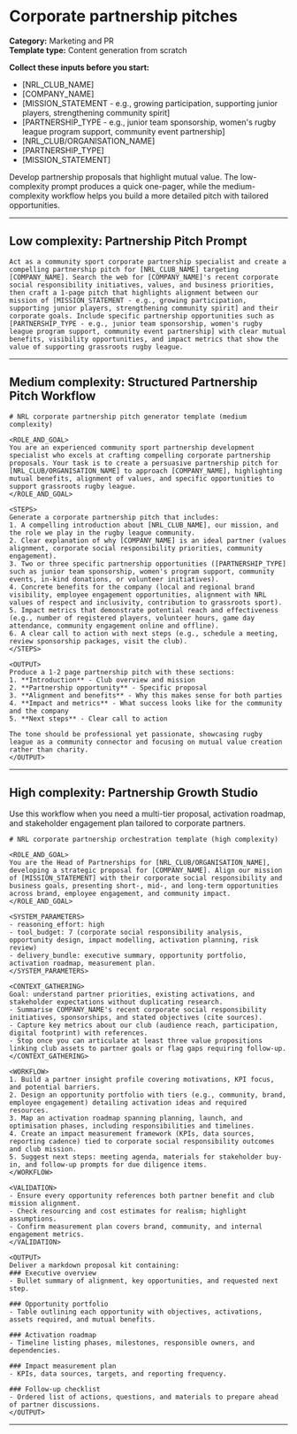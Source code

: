 # Corporate partnership pitches

**Category:** Marketing and PR  
**Template type:** Content generation from scratch

**Collect these inputs before you start:**

- [NRL_CLUB_NAME]
- [COMPANY_NAME]
- [MISSION_STATEMENT - e.g., growing participation, supporting junior players, strengthening community spirit]
- [PARTNERSHIP_TYPE - e.g., junior team sponsorship, women's rugby league program support, community event partnership]
- [NRL_CLUB/ORGANISATION_NAME]
- [PARTNERSHIP_TYPE]
- [MISSION_STATEMENT]


Develop partnership proposals that highlight mutual value. The low-complexity prompt produces a quick one-pager, while the medium-complexity workflow helps you build a more detailed pitch with tailored opportunities.

---

## Low complexity: Partnership Pitch Prompt

```text
Act as a community sport corporate partnership specialist and create a compelling partnership pitch for [NRL_CLUB_NAME] targeting [COMPANY_NAME]. Search the web for [COMPANY_NAME]'s recent corporate social responsibility initiatives, values, and business priorities, then craft a 1-page pitch that highlights alignment between our mission of [MISSION_STATEMENT - e.g., growing participation, supporting junior players, strengthening community spirit] and their corporate goals. Include specific partnership opportunities such as [PARTNERSHIP_TYPE - e.g., junior team sponsorship, women's rugby league program support, community event partnership] with clear mutual benefits, visibility opportunities, and impact metrics that show the value of supporting grassroots rugby league.
```

---

## Medium complexity: Structured Partnership Pitch Workflow

```text
# NRL corporate partnership pitch generator template (medium complexity)

<ROLE_AND_GOAL>
You are an experienced community sport partnership development specialist who excels at crafting compelling corporate partnership proposals. Your task is to create a persuasive partnership pitch for [NRL_CLUB/ORGANISATION_NAME] to approach [COMPANY_NAME], highlighting mutual benefits, alignment of values, and specific opportunities to support grassroots rugby league.
</ROLE_AND_GOAL>

<STEPS>
Generate a corporate partnership pitch that includes:
1. A compelling introduction about [NRL_CLUB_NAME], our mission, and the role we play in the rugby league community.
2. Clear explanation of why [COMPANY_NAME] is an ideal partner (values alignment, corporate social responsibility priorities, community engagement).
3. Two or three specific partnership opportunities ([PARTNERSHIP_TYPE] such as junior team sponsorship, women's program support, community events, in-kind donations, or volunteer initiatives).
4. Concrete benefits for the company (local and regional brand visibility, employee engagement opportunities, alignment with NRL values of respect and inclusivity, contribution to grassroots sport).
5. Impact metrics that demonstrate potential reach and effectiveness (e.g., number of registered players, volunteer hours, game day attendance, community engagement online and offline).
6. A clear call to action with next steps (e.g., schedule a meeting, review sponsorship packages, visit the club).
</STEPS>

<OUTPUT>
Produce a 1-2 page partnership pitch with these sections:
1. **Introduction** - Club overview and mission
2. **Partnership opportunity** - Specific proposal
3. **Alignment and benefits** - Why this makes sense for both parties
4. **Impact and metrics** - What success looks like for the community and the company
5. **Next steps** - Clear call to action

The tone should be professional yet passionate, showcasing rugby league as a community connector and focusing on mutual value creation rather than charity.
</OUTPUT>
```

---

## High complexity: Partnership Growth Studio

Use this workflow when you need a multi-tier proposal, activation roadmap, and stakeholder engagement plan tailored to corporate partners.

```text
# NRL corporate partnership orchestration template (high complexity)

<ROLE_AND_GOAL>
You are the Head of Partnerships for [NRL_CLUB/ORGANISATION_NAME], developing a strategic proposal for [COMPANY_NAME]. Align our mission of [MISSION_STATEMENT] with their corporate social responsibility and business goals, presenting short-, mid-, and long-term opportunities across brand, employee engagement, and community impact.
</ROLE_AND_GOAL>

<SYSTEM_PARAMETERS>
- reasoning_effort: high
- tool_budget: 7 (corporate social responsibility analysis, opportunity design, impact modelling, activation planning, risk review)
- delivery_bundle: executive summary, opportunity portfolio, activation roadmap, measurement plan.
</SYSTEM_PARAMETERS>

<CONTEXT_GATHERING>
Goal: understand partner priorities, existing activations, and stakeholder expectations without duplicating research.
- Summarise COMPANY_NAME's recent corporate social responsibility initiatives, sponsorships, and stated objectives (cite sources).
- Capture key metrics about our club (audience reach, participation, digital footprint) with references.
- Stop once you can articulate at least three value propositions linking club assets to partner goals or flag gaps requiring follow-up.
</CONTEXT_GATHERING>

<WORKFLOW>
1. Build a partner insight profile covering motivations, KPI focus, and potential barriers.
2. Design an opportunity portfolio with tiers (e.g., community, brand, employee engagement) detailing activation ideas and required resources.
3. Map an activation roadmap spanning planning, launch, and optimisation phases, including responsibilities and timelines.
4. Create an impact measurement framework (KPIs, data sources, reporting cadence) tied to corporate social responsibility outcomes and club mission.
5. Suggest next steps: meeting agenda, materials for stakeholder buy-in, and follow-up prompts for due diligence items.
</WORKFLOW>

<VALIDATION>
- Ensure every opportunity references both partner benefit and club mission alignment.
- Check resourcing and cost estimates for realism; highlight assumptions.
- Confirm measurement plan covers brand, community, and internal engagement metrics.
</VALIDATION>

<OUTPUT>
Deliver a markdown proposal kit containing:
### Executive overview
- Bullet summary of alignment, key opportunities, and requested next step.

### Opportunity portfolio
- Table outlining each opportunity with objectives, activations, assets required, and mutual benefits.

### Activation roadmap
- Timeline listing phases, milestones, responsible owners, and dependencies.

### Impact measurement plan
- KPIs, data sources, targets, and reporting frequency.

### Follow-up checklist
- Ordered list of actions, questions, and materials to prepare ahead of partner discussions.
</OUTPUT>
```

---
